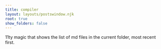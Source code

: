 ```yaml
---
title: compiler
layout: layouts/postswindow.njk
root: true
show_folders: false
---
```

11ty magic that shows the list of md files in the current folder, most recent first.